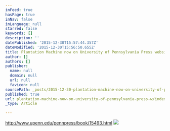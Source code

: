 ```yaml
---
inFeed: true
hasPage: true
inNav: false
inLanguage: null
starred: false
keywords: []
description: ''
datePublished: '2015-12-30T15:57:44.357Z'
dateModified: '2015-12-30T15:56:50.655Z'
title: Plantation Machine now on University of Pennsylvania Press website
author: []
authors: []
publisher:
  name: null
  domain: null
  url: null
  favicon: null
sourcePath: _posts/2015-12-30-plantation-machine-now-on-university-of-pennsylvania-press-w.md
published: true
url: plantation-machine-now-on-university-of-pennsylvania-press-w/index.html
_type: Article

---
```

http://www.upenn.edu/pennpress/book/15493.html
![](https://the-grid-user-content.s3-us-west-2.amazonaws.com/4adf41ac-33fb-4434-9494-81b31becfdd2.jpg)
